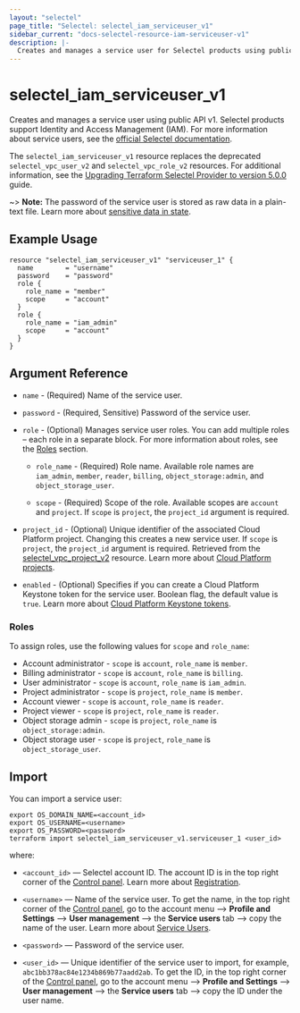 ```yaml
---
layout: "selectel"
page_title: "Selectel: selectel_iam_serviceuser_v1"
sidebar_current: "docs-selectel-resource-iam-serviceuser-v1"
description: |-
  Creates and manages a service user for Selectel products using public API v1.
---
```


# selectel\_iam\_serviceuser\_v1

Creates and manages a service user using public API v1. Selectel products support Identity and Access Management (IAM). For more information about service users, see the [official Selectel documentation](https://docs.selectel.ru/control-panel-actions/users-and-roles/user-types-and-roles/).

The `selectel_iam_serviceuser_v1` resource replaces the deprecated `selectel_vpc_user_v2` and `selectel_vpc_role_v2` resources. For additional information, see the [Upgrading Terraform Selectel Provider to version 5.0.0](https://registry.terraform.io/providers/selectel/selectel/latest/docs/guides/upgrading_to_version_5) guide.

~> **Note:** The password of the service user is stored as raw data in a plain-text file. Learn more about [sensitive data in state](https://developer.hashicorp.com/terraform/language/state/sensitive-data).

## Example Usage

```hcl
resource "selectel_iam_serviceuser_v1" "serviceuser_1" {
  name        = "username"
  password    = "password"
  role {
    role_name = "member"
    scope     = "account"
  }
  role {
    role_name = "iam_admin"
    scope     = "account"
  }
}
```

## Argument Reference

* `name` - (Required) Name of the service user.

* `password` - (Required, Sensitive) Password of the service user.

* `role` - (Optional) Manages service user roles. You can add multiple roles – each role in a separate block. For more information about roles, see the [Roles](#roles) section.

    * `role_name` - (Required) Role name. Available role names are `iam_admin`, `member`, `reader`, `billing`, `object_storage:admin`, and `object_storage_user`.

    * `scope` - (Required) Scope of the role. Available scopes are `account` and `project`. If `scope` is `project`, the `project_id` argument is required.

* `project_id` - (Optional) Unique identifier of the associated Cloud Platform project. Changing this creates a new service user. If `scope` is `project`, the `project_id` argument is required. Retrieved from the [selectel_vpc_project_v2](https://registry.terraform.io/providers/selectel/selectel/latest/docs/resources/vpc_project_v2) resource. Learn more about [Cloud Platform projects](https://docs.selectel.ru/cloud/managed-databases/about/projects/).

* `enabled` - (Optional) Specifies if you can create a Cloud Platform Keystone token for the service user. Boolean flag, the default value is `true`. Learn more about [Cloud Platform Keystone tokens](https://developers.selectel.ru/docs/control-panel/authorization/).

### Roles

To assign roles, use the following values for `scope` and `role_name`:

* Account administrator - `scope` is `account`, `role_name` is `member`.
* Billing administrator - `scope` is `account`, `role_name` is `billing`.
* User administrator - `scope` is `account`, `role_name` is `iam_admin`.
* Project administrator - `scope` is `project`, `role_name` is `member`.
* Account viewer - `scope` is `account`, `role_name` is `reader`.
* Project viewer - `scope` is `project`, `role_name` is `reader`.
* Object storage admin - `scope` is `project`, `role_name` is `object_storage:admin`.
* Object storage user - `scope` is `project`, `role_name` is `object_storage_user`.

## Import

You can import a service user:

```shell
export OS_DOMAIN_NAME=<account_id>
export OS_USERNAME=<username>
export OS_PASSWORD=<password>
terraform import selectel_iam_serviceuser_v1.serviceuser_1 <user_id>
```

where:

* `<account_id>` — Selectel account ID. The account ID is in the top right corner of the [Control panel](https://my.selectel.ru/). Learn more about [Registration](https://docs.selectel.ru/control-panel-actions/account/registration/).

* `<username>` — Name of the service user. To get the name, in the top right corner of the [Control panel](https://my.selectel.ru/profile/users_management/users?type=service), go to the account menu ⟶ **Profile and Settings** ⟶ **User management** ⟶ the **Service users** tab ⟶ copy the name of the user. Learn more about [Service Users](https://docs.selectel.ru/control-panel-actions/users-and-roles/user-types-and-roles/).

* `<password>` — Password of the service user.

* `<user_id>` — Unique identifier of the service user to import, for example, `abc1bb378ac84e1234b869b77aadd2ab`. To get the ID, in the top right corner of the [Control panel](https://my.selectel.ru/), go to the account menu ⟶ **Profile and Settings** ⟶ **User management** ⟶ the **Service users** tab ⟶ copy the ID under the user name.
